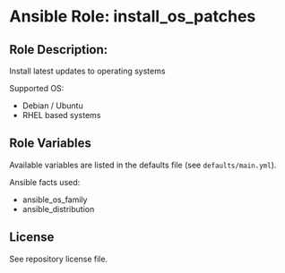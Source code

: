 # Ansible Role: install_os_patches
## Role Description:
Install latest updates to operating systems

Supported OS:
  - Debian / Ubuntu
  - RHEL based systems

## Role Variables
Available variables are listed in the defaults file (see `defaults/main.yml`).

Ansible facts used:
   - ansible_os_family
   - ansible_distribution

## License
See repository license file.
